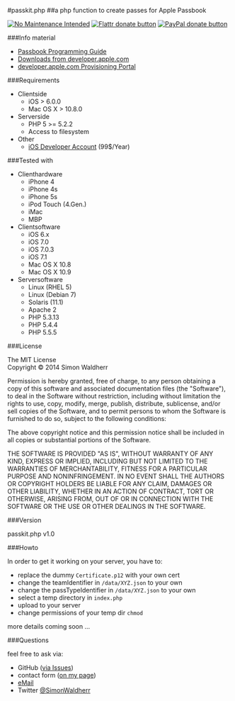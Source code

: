 #passkit.php
##a php function to create passes for Apple Passbook

[![No Maintenance Intended](http://unmaintained.tech/badge.svg)](http://unmaintained.tech/)
[![Flattr donate button](https://raw.github.com/balupton/flattr-buttons/master/badge-89x18.gif)](https://flattr.com/submit/auto?user_id=SimonWaldherr&url=http%3A%2F%2Fgithub.com%2FSimonWaldherr%2Fpasskit.php "Donate monthly to this project using Flattr")
[![PayPal donate button](https://img.shields.io/badge/donate%20via-paypal-blue.svg)](https://www.paypal.me/SimonWaldherr "Donate to this project via PayPal.me")  

###Info material

* [Passbook Programming Guide](https://developer.apple.com/library/prerelease/ios/#documentation/UserExperience/Conceptual/PassKit_PG/)
* [Downloads from developer.apple.com](https://developer.apple.com/downloads/index.action?name=Passbook)
* [developer.apple.com Provisioning Portal](https://developer.apple.com/ios/manage/passtypeids/ios/manage)

###Requirements

* Clientside
	* iOS > 6.0.0
	* Mac OS X > 10.8.0
* Serverside
	* PHP 5 >= 5.2.2
	* Access to filesystem
* Other
	* [iOS Developer Account](https://developer.apple.com/devcenter/ios/index.action) (99$/Year)

###Tested with

* Clienthardware
	* iPhone 4
	* iPhone 4s
	* iPhone 5s
	* iPod Touch (4.Gen.)
	* iMac
	* MBP
* Clientsoftware
	* iOS 6.x
	* iOS 7.0
	* iOS 7.0.3
	* iOS 7.1
	* Mac OS X 10.8
	* Mac OS X 10.9
* Serversoftware
	* Linux (RHEL 5)
	* Linux (Debian 7)
	* Solaris (11.1)
	* Apache 2
	* PHP 5.3.13
	* PHP 5.4.4
	* PHP 5.5.5

###License

The MIT License  
Copyright © 2014 Simon Waldherr  

Permission is hereby granted, free of charge, to any person obtaining a copy of this software and associated documentation files (the "Software"), to deal in the Software without restriction, including without limitation the rights to use, copy, modify, merge, publish, distribute, sublicense, and/or sell copies of the Software, and to permit persons to whom the Software is furnished to do so, subject to the following conditions:

The above copyright notice and this permission notice shall be included in all copies or substantial portions of the Software.

THE SOFTWARE IS PROVIDED "AS IS", WITHOUT WARRANTY OF ANY KIND, EXPRESS OR IMPLIED, INCLUDING BUT NOT LIMITED TO THE WARRANTIES OF MERCHANTABILITY, FITNESS FOR A PARTICULAR PURPOSE AND NONINFRINGEMENT. IN NO EVENT SHALL THE AUTHORS OR COPYRIGHT HOLDERS BE LIABLE FOR ANY CLAIM, DAMAGES OR OTHER LIABILITY, WHETHER IN AN ACTION OF CONTRACT, TORT OR OTHERWISE, ARISING FROM, OUT OF OR IN CONNECTION WITH THE SOFTWARE OR THE USE OR OTHER DEALINGS IN THE SOFTWARE.

###Version

passkit.php v1.0

###Howto

In order to get it working on your server, you have to:
* replace the dummy ```Certificate.p12``` with your own cert
* change the teamIdentifier in ```/data/XYZ.json``` to your own
* change the passTypeIdentifier in ```/data/XYZ.json``` to your own
* select a temp directory in ```index.php```
* upload to your server
* change permissions of your temp dir ```chmod```

more details coming soon ...   

###Questions

feel free to ask via:

* GitHub ([via Issues](https://github.com/SimonWaldherr/passkit.php/issues))
* contact form ([on my page](http://simon.waldherr.eu/))
* [eMail](mailto:contact@simonwaldherr.de)
* Twitter [@SimonWaldherr](http://twitter.com/simonwaldherr)
